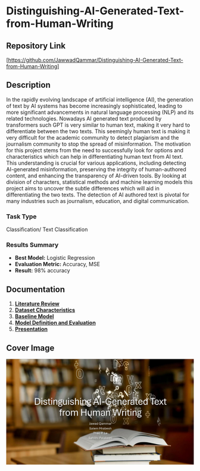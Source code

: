 # Distinguishing-AI-Generated-Text-from-Human-Writing

## Repository Link

[https://github.com/JawwadQammar/Distinguishing-AI-Generated-Text-from-Human-Writing]

## Description

In the rapidly evolving landscape of artificial intelligence (AI), the generation of text by AI systems has become increasingly sophisticated, leading to more significant advancements in natural language processing (NLP) and its related technologies. Nowadays AI generated text produced by transformers such GPT is very similar to human text, making it very hard to differentiate between the two texts. This seemingly human text is making it very difficult for the academic community to detect plagiarism and the journalism community to stop the spread of misinformation.
The motivation for this project stems from the need to successfully look for options and characteristics which can help in differentiating human text from AI text. 
This understanding is crucial for various applications, including detecting AI-generated misinformation, preserving the integrity of human-authored content, and enhancing the transparency of AI-driven tools.
By looking at division of characters, statistical methods and machine learning models this project aims to uncover the subtle differences which will aid in differentiating the two texts.
The detection of AI authored text is pivotal for many industries such as journalism, education, and digital communication.


### Task Type

Classification/ Text Classification

### Results Summary

- **Best Model:** Logistic Regression
- **Evaluation Metric:** Accuracy, MSE
- **Result:** 98% accuracy

## Documentation

1. **[Literature Review](0_LiteratureReview/README.md)**
2. **[Dataset Characteristics](1_DatasetCharacteristics/exploratory_data_analysis.ipynb)**
3. **[Baseline Model](2_BaselineModel/baseline_model.ipynb)**
4. **[Model Definition and Evaluation](3_Model/model_definition_evaluation)**
5. **[Presentation](4_Presentation/README.md)**

## Cover Image

![Project Cover Image](CoverImage/Capture.JPG)
